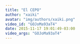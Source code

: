 ```yaml
---
title: "El CEPO"
author: "xaiki"
avatar: "img/authors/xaiki.png"
video_id: "GOJoMa93aT4"
date: 2015-11-17 19:01:49-03:00
video_args: "GOJoMa93aT4"
---
```

